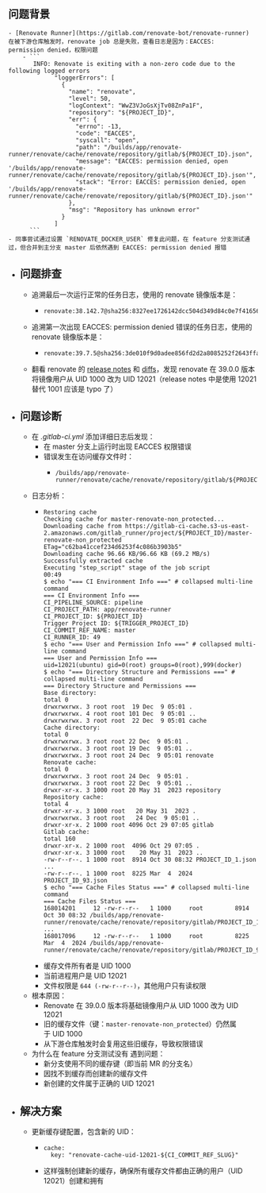 ## 问题背景
	- [Renovate Runner](https://gitlab.com/renovate-bot/renovate-runner) 在被下游仓库触发时，renovate job 总是失败，查看日志是因为：EACCES: permission denied，权限问题
		- ```
		   INFO: Renovate is exiting with a non-zero code due to the following logged errors
		         "loggerErrors": [
		           {
		             "name": "renovate",
		             "level": 50,
		             "logContext": "WwZ3VJoGsXjTv08ZnPa1F",
		             "repository": "${PROJECT_ID}",
		             "err": {
		               "errno": -13,
		               "code": "EACCES",
		               "syscall": "open",
		               "path": "/builds/app/renovate-runner/renovate/cache/renovate/repository/gitlab/${PROJECT_ID}.json",
		               "message": "EACCES: permission denied, open '/builds/app/renovate-runner/renovate/cache/renovate/repository/gitlab/${PROJECT_ID}.json'",
		               "stack": "Error: EACCES: permission denied, open '/builds/app/renovate-runner/renovate/cache/renovate/repository/gitlab/${PROJECT_ID}.json'"
		             },
		             "msg": "Repository has unknown error"
		           }
		         ]
		  ```
	- 同事尝试通过设置 `RENOVATE_DOCKER_USER` 修复此问题，在 feature 分支测试通过，但合并到主分支 master 后依然遇到 EACCES: permission denied 报错
- ## 问题排查
	- 追溯最后一次运行正常的任务日志，使用的 renovate 镜像版本是：
		- ```
		  renovate:38.142.7@sha256:8327ee1726142dcc504d349d84c0e7f41656867e598ea7669bb7cf23786610a2
		  ```
	- 追溯第一次出现 EACCES: permission denied 错误的任务日志，使用的 renovate 镜像版本是：
		- ```
		  renovate:39.7.5@sha256:3de010f9d0adee856fd2d2a8085252f2643ffabea1d076ebf4a87038a393a1fc
		  ```
	- 翻看 renovate 的 [release notes](https://github.com/renovatebot/renovate/releases?page=15#:~:text=12021%20instead%20of%201001) 和 [diffs](https://github.com/renovatebot/renovate/compare/38.142.7...39.0.0#diff-f7c67be098bcabe494f61d730e516626b281d730b6daabd87db1401f133b0233)，发现 renovate 在 39.0.0 版本将镜像用户从 UID 1000 改为 UID 12021（release notes 中是使用 12021 替代 1001 应该是 typo 了）
- ## 问题诊断
	- 在 _.gitlab-ci.yml_ 添加详细日志后发现：
		- 在 master 分支上运行时出现 EACCES 权限错误
		- 错误发生在访问缓存文件时：
			- ```
			  /builds/app/renovate-runner/renovate/cache/renovate/repository/gitlab/${PROJECT_ID}.json
			  ```
	- 日志分析：
		- ```
		  Restoring cache
		  Checking cache for master-renovate-non_protected...
		  Downloading cache from https://gitlab-ci-cache.s3-us-east-2.amazonaws.com/gitlab_runner/project/${PROJECT_ID}/master-renovate-non_protected  ETag="c62ba41ccef234d6253f4c086b3903b5"
		  Downloading cache 96.66 KB/96.66 KB (69.2 MB/s)                
		  Successfully extracted cache
		  Executing "step_script" stage of the job script
		  00:49
		  $ echo "=== CI Environment Info ===" # collapsed multi-line command
		  === CI Environment Info ===
		  CI_PIPELINE_SOURCE: pipeline
		  CI_PROJECT_PATH: app/renovate-runner
		  CI_PROJECT_ID: ${PROJECT_ID}
		  Trigger Project ID: ${TRIGGER_PROJECT_ID}
		  CI_COMMIT_REF_NAME: master
		  CI_RUNNER_ID: 49
		  $ echo "=== User and Permission Info ===" # collapsed multi-line command
		  === User and Permission Info ===
		  uid=12021(ubuntu) gid=0(root) groups=0(root),999(docker)
		  $ echo "=== Directory Structure and Permissions ===" # collapsed multi-line command
		  === Directory Structure and Permissions ===
		  Base directory:
		  total 0
		  drwxrwxrwx. 3 root root  19 Dec  9 05:01 .
		  drwxrwxrwx. 4 root root 101 Dec  9 05:01 ..
		  drwxrwxrwx. 3 root root  22 Dec  9 05:01 cache
		  Cache directory:
		  total 0
		  drwxrwxrwx. 3 root root 22 Dec  9 05:01 .
		  drwxrwxrwx. 3 root root 19 Dec  9 05:01 ..
		  drwxrwxrwx. 3 root root 24 Dec  9 05:01 renovate
		  Renovate cache:
		  total 0
		  drwxrwxrwx. 3 root root 24 Dec  9 05:01 .
		  drwxrwxrwx. 3 root root 22 Dec  9 05:01 ..
		  drwxr-xr-x. 3 1000 root 20 May 31  2023 repository
		  Repository cache:
		  total 4
		  drwxr-xr-x. 3 1000 root   20 May 31  2023 .
		  drwxrwxrwx. 3 root root   24 Dec  9 05:01 ..
		  drwxr-xr-x. 2 1000 root 4096 Oct 29 07:05 gitlab
		  Gitlab cache:
		  total 160
		  drwxr-xr-x. 2 1000 root  4096 Oct 29 07:05 .
		  drwxr-xr-x. 3 1000 root    20 May 31  2023 ..
		  -rw-r--r--. 1 1000 root  8914 Oct 30 08:32 PROJECT_ID_1.json
		  ...
		  -rw-r--r--. 1 1000 root  8225 Mar  4  2024 PROJECT_ID_93.json
		  $ echo "=== Cache Files Status ===" # collapsed multi-line command
		  === Cache Files Status ===
		  168014201     12 -rw-r--r--   1 1000     root         8914 Oct 30 08:32 /builds/app/renovate-runner/renovate/cache/renovate/repository/gitlab/PROJECT_ID_1.json
		  ...
		  168017096     12 -rw-r--r--   1 1000     root         8225 Mar  4  2024 /builds/app/renovate-runner/renovate/cache/renovate/repository/gitlab/PROJECT_ID_93.json
		  ```
		- 缓存文件所有者是 UID 1000
		- 当前进程用户是 UID 12021
		- 文件权限是 `644 (-rw-r--r--)`，其他用户只有读权限
	- 根本原因：
		- Renovate 在 39.0.0 版本将基础镜像用户从 UID 1000 改为 UID 12021
		- 旧的缓存文件（键：`master-renovate-non_protected`）仍然属于 UID 1000
		- 从下游仓库触发时会复用这些旧缓存，导致权限错误
	- 为什么在 feature 分支测试没有 遇到问题：
		- 新分支使用不同的缓存键（即当前 MR 的分支名）
		- 因找不到缓存而创建新的缓存文件
		- 新创建的文件属于正确的 UID 12021
- ## 解决方案
	- 更新缓存键配置，包含新的 UID：
		- ```
		  cache:
		    key: "renovate-cache-uid-12021-${CI_COMMIT_REF_SLUG}"
		  ```
		- 这样强制创建新的缓存，确保所有缓存文件都由正确的用户（UID 12021）创建和拥有